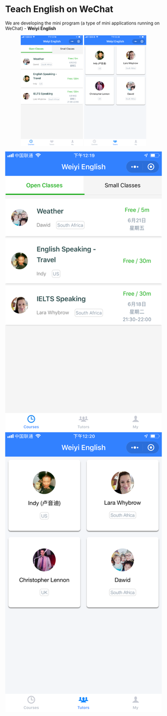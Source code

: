 # Teach English on WeChat


We are developing the mini program (a type of mini applications running on WeChat) - **Weiyi English**


<p align="center">
<img src="images/weiyi-english-courses.png" width="200">
<img src="images/weiyi-english-teachers.png" width="200">
</p>

![Weiyi English - Courses](images/weiyi-english-courses.png)
![Weiyi English - Teachers](images/weiyi-english-teachers.png)
